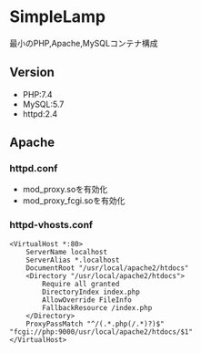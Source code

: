 # SimpleLamp
最小のPHP,Apache,MySQLコンテナ構成

## Version
- PHP:7.4
- MySQL:5.7
- httpd:2.4

## Apache
### httpd.conf
- mod_proxy.soを有効化
- mod_proxy_fcgi.soを有効化
### httpd-vhosts.conf
```
<VirtualHost *:80>
    ServerName localhost
    ServerAlias *.localhost
    DocumentRoot "/usr/local/apache2/htdocs"
    <Directory "/usr/local/apache2/htdocs">
        Require all granted
        DirectoryIndex index.php
        AllowOverride FileInfo
        FallbackResource /index.php
    </Directory>
    ProxyPassMatch "^/(.*.php(/.*)?)$" "fcgi://php:9000/usr/local/apache2/htdocs/$1"
</VirtualHost>
```
